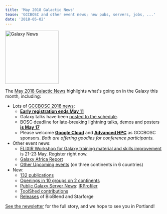 ```yaml
---
title: 'May 2018 Galactic News'
tease: 'GCCBOSC and other event news; new pubs, servers, jobs, ...'
date: '2018-05-02'
---
```

[<img class="pull-right" src="/src/images/galaxy-logos/GalaxyNews.png" alt="Galaxy News" width="170" />](/src/galaxy-updates/2018-05/index.md>)

The [May 2018 Galactic News](/src/galaxy-updates/2018-05/index.md) highlights what's going on in the Galaxy this month, including:

* Lots of [GCCBOSC 2018 news](/src/galaxy-updates/2018-04/index.md#gccbosc-2018):
  * **[Early registration ends May 11](/src/galaxy-updates/2018-05/index.md#early-registration-ends-may-11)**
  * Galaxy talks have been [posted to the schedule](/src/galaxy-updates/2018-05/index.md#gcc2018-schedule-posted).
  * BOSC deadline for late-breaking lightning talks, demos and posters **[is May 17](/src/galaxy-updates/2018-05/index.md#bosc-deadline-for-late-breaking-lightning-talks-demos-and-posters-is-may-17)**
  * Please welcome **[Google Cloud](/src/galaxy-updates/2018-05/index.md#gigascience-and-oxford-university-press)** and **[Advanced HPC](/src/galaxy-updates/2018-05/index.md#advanced-hpc)**  as GCCBOSC sponsors.  *Both are offering goodies for conference participants.*
* Other event news:
  * [ELIXIR Workshop for Galaxy training material and skills improvement](/src/galaxy-updates/2018-05/index.md#elixir-workshop-for-galaxy-training-material-and-skills-improvement) is 21-23 May.  Register right now.
  * [Galaxy Africa Report](/src/galaxy-updates/2018-05/index.md#galaxy-africa-report)
  * [Other Upcoming events](/src/galaxy-updates/2018-05/index.md#upcoming-events) (on three continents in 6 countries)
* New:
  * [132 publications](/src/galaxy-updates/2018-05/index.md#publications)
  * [Openings in 10 groups on 2 continents](/src/galaxy-updates/2018-05/index.md#whos-hiring)
  * [Public Galaxy Server News](/src/galaxy-updates/2018-05/index.md#public-galaxy-server-news): [IRProfiler](/src/galaxy-updates/2018-05/index.md#irprofiler) 
  * [ToolShed contributions](/src/galaxy-updates/2018-05/index.md#toolshed-contributions)
  * [Releases](/src/galaxy-updates/2018-05/index.md#releases) of BioBlend and Starforge

[See the newsletter](/src/galaxy-updates/2018-05/index.md) for the full story, and we hope to see you in Portland!

